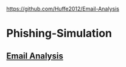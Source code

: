 https://github.com/Huffe2012/Email-Analysis

# Phishing-Simulation
## [Email Analysis](https://github.com/Huffe2012/Email-Analysis)



